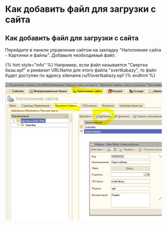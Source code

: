 # Как добавить файл для загрузки с сайта

## Как добавить файл для загрузки с сайта

Перейдите в панели управления сайтом на закладку "Наполнение сайта - Картинки и файлы". Добавьте необходимый файл.

{% hint style="info" %}
Например, если файл называется "Свертка базы.epf" и реквизит URLName для этого файла "svertkabazy", то файл будет доступен по адресу sitename.ru/f/svertkabazy.epf
{% endhint %}

![](../.gitbook/assets/image%20%28105%29.png)

